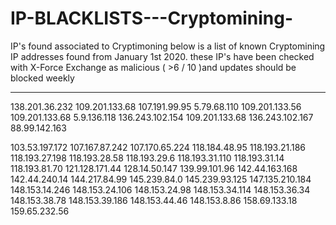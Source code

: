 # IP-BLACKLISTS---Cryptomining-
IP's found associated to Cryptimoning 
below is a list of known Cryptomining IP addresses found from January 1st 2020.
these IP's have been checked with X-Force Exchange as malicious ( >6 / 10 )and updates should be blocked weekly



---------------------------------------------------------------------------------------------------

138.201.36.232
109.201.133.68
107.191.99.95
5.79.68.110
109.201.133.56
109.201.133.68
5.9.136.118
136.243.102.154
109.201.133.68
136.243.102.167
88.99.142.163

103.53.197.172
107.167.87.242
107.170.65.224
118.184.48.95
118.193.21.186
118.193.27.198
118.193.28.58
118.193.29.6
118.193.31.110
118.193.31.14
118.193.81.70
121.128.171.44
128.14.50.147
139.99.101.96
142.44.163.168
142.44.240.14
144.217.84.99
145.239.84.0
145.239.93.125
147.135.210.184
148.153.14.246
148.153.24.106
148.153.24.98
148.153.34.114
148.153.36.34
148.153.38.78
148.153.39.186
148.153.44.46
148.153.8.86
158.69.133.18
159.65.232.56

